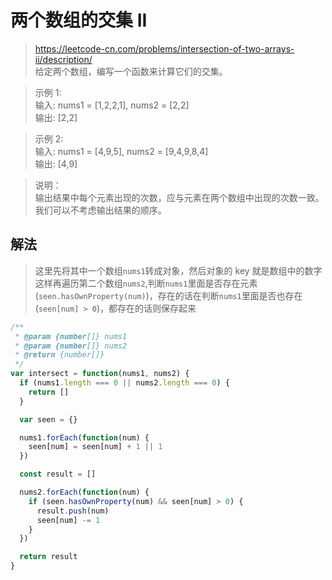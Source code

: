 # 两个数组的交集 II

> https://leetcode-cn.com/problems/intersection-of-two-arrays-ii/description/  
> 给定两个数组，编写一个函数来计算它们的交集。

> 示例 1:  
> 输入: nums1 = [1,2,2,1], nums2 = [2,2]  
> 输出: [2,2]

> 示例 2:  
> 输入: nums1 = [4,9,5], nums2 = [9,4,9,8,4]  
> 输出: [4,9]

> 说明：  
> 输出结果中每个元素出现的次数，应与元素在两个数组中出现的次数一致。
> 我们可以不考虑输出结果的顺序。

## 解法

> 这里先将其中一个数组`nums1`转成对象，然后对象的 key 就是数组中的数字  
> 这样再遍历第二个数组`nums2`,判断`nums1`里面是否存在元素(`seen.hasOwnProperty(num)`)，存在的话在判断`nums1`里面是否也存在(`seen[num] > 0`)，都存在的话则保存起来

```javascript
/**
 * @param {number[]} nums1
 * @param {number[]} nums2
 * @return {number[]}
 */
var intersect = function(nums1, nums2) {
  if (nums1.length === 0 || nums2.length === 0) {
    return []
  }

  var seen = {}

  nums1.forEach(function(num) {
    seen[num] = seen[num] + 1 || 1
  })

  const result = []

  nums2.forEach(function(num) {
    if (seen.hasOwnProperty(num) && seen[num] > 0) {
      result.push(num)
      seen[num] -= 1
    }
  })

  return result
}
```
